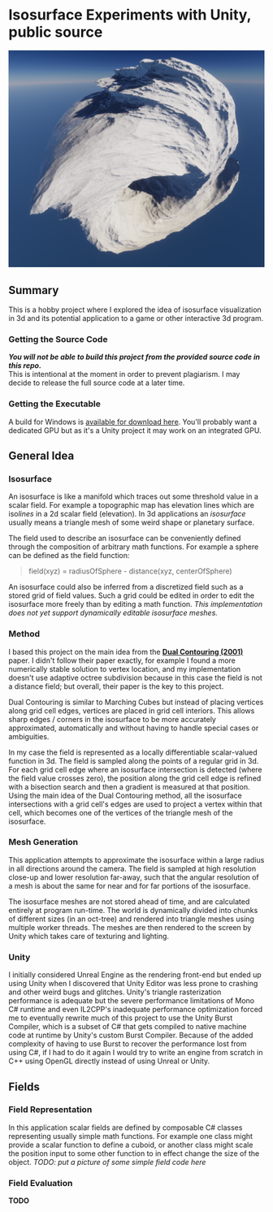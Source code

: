# Isosurface Experiments with Unity, public source
![image of spun rough cube](images/SpunRoughCube.png)
## Summary
This is a hobby project where I explored the idea of isosurface visualization in 3d and its potential application to a game or other interactive 3d program.
### Getting the Source Code
**_You will not be able to build this project from the provided source code in this repo._**  
This is intentional at the moment in order to prevent plagiarism. I may decide to release the full source code at a later time.
### Getting the Executable
A build for Windows is [available for download here](https://github.com/ExclusiveOrange/Isosurface-Unity-public/releases). You'll probably want a dedicated GPU but as it's a Unity project it may work on an integrated GPU.
## General Idea
### Isosurface
An isosurface is like a manifold which traces out some threshold value in a scalar field. For example a topographic map has elevation lines which are iso*lines* in a 2d scalar field (elevation). In 3d applications an *isosurface* usually means a triangle mesh of some weird shape or planetary surface.  
  
The field used to describe an isosurface can be conveniently defined through the composition of arbitrary math functions. For example a sphere can be defined as the field function:
>field(xyz) = radiusOfSphere - distance(xyz, centerOfSphere)  
  
An isosurface could also be inferred from a discretized field such as a stored grid of field values. Such a grid could be edited in order to edit the isosurface more freely than by editing a math function. _This implementation does not yet support dynamically editable isosurface meshes._
### Method
I based this project on the main idea from the [**Dual Contouring (2001)**](https://www.cs.rice.edu/~jwarren/papers/dualcontour.pdf) paper. I didn't follow their paper exactly, for example I found a more numerically stable solution to vertex location, and my implementation doesn't use adaptive octree subdivision because in this case the field is not a distance field; but overall, their paper is the key to this project.

Dual Contouring is similar to Marching Cubes but instead of placing vertices along grid cell edges, vertices are placed in grid cell interiors. This allows sharp edges / corners in the isosurface to be more accurately approximated, automatically and without having to handle special cases or ambiguities.  

In my case the field is represented as a locally differentiable scalar-valued function in 3d. The field is sampled along the points of a regular grid in 3d. For each grid cell edge where an isosurface intersection is detected (where the field value crosses zero), the position along the grid cell edge is refined with a bisection search and then a gradient is measured at that position. Using the main idea of the Dual Contouring method, all the isosurface intersections with a grid cell's edges are used to project a vertex within that cell, which becomes one of the vertices of the triangle mesh of the isosurface.
### Mesh Generation
This application attempts to approximate the isosurface within a large radius in all directions around the camera. The field is sampled at high resolution close-up and lower resolution far-away, such that the angular resolution of a mesh is about the same for near and for far portions of the isosurface.

The isosurface meshes are not stored ahead of time, and are calculated entirely at program run-time. The world is dynamically divided into chunks of different sizes (in an oct-tree) and rendered into triangle meshes using multiple worker threads. The meshes are then rendered to the screen by Unity which takes care of texturing and lighting.
### Unity
I initially considered Unreal Engine as the rendering front-end but ended up using Unity when I discovered that Unity Editor was less prone to crashing and other weird bugs and glitches. Unity's triangle rasterization performance is adequate but the severe performance limitations of Mono C# runtime and even IL2CPP's inadequate performance optimization forced me to eventually rewrite much of this project to use the Unity Burst Compiler, which is a subset of C# that gets compiled to native machine code at runtime by Unity's custom Burst Compiler. Because of the added complexity of having to use Burst to recover the performance lost from using C#, if I had to do it again I would try to write an engine from scratch in C++ using OpenGL directly instead of using Unreal or Unity.
## Fields
### Field Representation
In this application scalar fields are defined by composable C# classes representing usually simple math functions. For example one class might provide a scalar function to define a cuboid, or another class might scale the position input to some other function to in effect change the size of the object.
*TODO: put a picture of some simple field code here*
### Field Evaluation
**TODO**